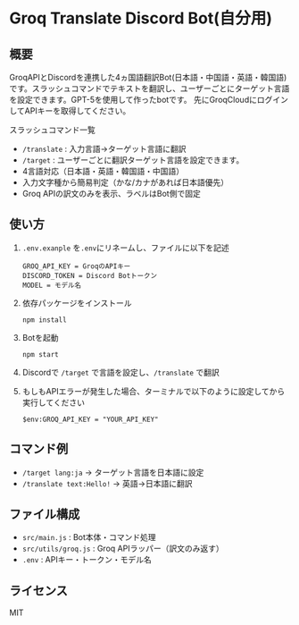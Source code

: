 # Groq Translate Discord Bot(自分用)

## 概要
GroqAPIとDiscordを連携した4ヵ国語翻訳Bot(日本語・中国語・英語・韓国語)です。スラッシュコマンドでテキストを翻訳し、ユーザーごとにターゲット言語を設定できます。GPT-5を使用して作ったbotです。
先にGroqCloudにログインしてAPIキーを取得してください。

スラッシュコマンド一覧
- `/translate` : 入力言語→ターゲット言語に翻訳
- `/target` : ユーザーごとに翻訳ターゲット言語を設定できます。
- 4言語対応（日本語・英語・韓国語・中国語）
- 入力文字種から簡易判定（かな/カナがあれば日本語優先）
- Groq APIの訳文のみを表示、ラベルはBot側で固定

## 使い方
1. `.env.exanple` を`.env`にリネームし、ファイルに以下を記述
   ```
   GROQ_API_KEY = GroqのAPIキー
   DISCORD_TOKEN = Discord Botトークン
   MODEL = モデル名
   ```
2. 依存パッケージをインストール
   ```
   npm install
   ```
3. Botを起動
   ```
   npm start
   ```
4. Discordで `/target` で言語を設定し、`/translate` で翻訳

5. もしもAPIエラーが発生した場合、ターミナルで以下のように設定してから実行してください
    ```
    $env:GROQ_API_KEY = "YOUR_API_KEY"
    ```

## コマンド例
- `/target lang:ja` → ターゲット言語を日本語に設定
- `/translate text:Hello!` → 英語→日本語に翻訳

## ファイル構成
- `src/main.js` : Bot本体・コマンド処理
- `src/utils/groq.js` : Groq APIラッパー（訳文のみ返す）
- `.env` : APIキー・トークン・モデル名

## ライセンス
MIT






